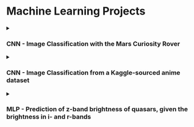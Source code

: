 # Machine Learning Projects

<details>
<summary><h3>CNN - Image Classification with the Mars Curiosity Rover</h3></summary>
This project focused on classifying images taken by the Curiosity Mars Rover into one of 25 distinct categaroies using a Convolutional Neural Network (CNN). After this, the model was changed to perform binary classification and categorise the images based on if they contained a part of the rover or not.
<br/><br/>

- Utilised `ImageDataGenerator` to load and rescale the image data, and prepared batches for training while also exploring and pre-processing the dataset.
- Implemented a CNN model (using TensorFlow and Keras libraries to perform the classification task) to train on 3746 images and experimented with the network architecture for this particular problem.
- Optimised hyperparameters such as batch size and dropout to improve accuracy while reducing runtime.
- Evaluated the initial model's performance with accuracy and loss plots, and a histogram showing the distribution of Correct vs Incorrect predictions per class.
<br/><br/>

<img src = "Plots/CNN - Mars Rover/25_images.png">
<img src = "Plots/CNN - Mars Rover/histogram.png">
<img src = "Plots/CNN - Mars Rover/accuracy.png">
<img src = "Plots/CNN - Mars Rover/roc_curve.png">
</details>

<details>
<summary><h3>CNN - Image Classification from a Kaggle-sourced anime dataset</h3></summary>

| Data | Link |
| --- | --- |
| Original dataset | [Kaggle](https://www.kaggle.com/datasets/diraizel/anime-images-dataset) |
| Modified dataset (Used in this project) | [Google Drive](https://drive.google.com/file/d/1B9xa70mfSjKxEO_OKrbuQlPtdIj1wlDL/view?usp=sharing) |

<!---
Dataset obtained from https://www.kaggle.com/datasets/diraizel/anime-images-dataset

Access modified dataset used below from https://drive.google.com/file/d/1B9xa70mfSjKxEO_OKrbuQlPtdIj1wlDL/view?usp=sharing
-->

[original dataset]: <> (Dataset obtained from https://www.kaggle.com/datasets/diraizel/anime-images-dataset)
[modified dataset]: <> (Access modified dataset used below from https://drive.google.com/file/d/1B9xa70mfSjKxEO_OKrbuQlPtdIj1wlDL/view?usp=sharing)

This project also classified images; however, these images were from a subset of popular anime titles in a Kaggle dataset. For training, validation and testing, 6573, 1618 and 2040 images were used, respectively; this was a collection of approximately 300 images representing each of the 28 chosen classes.
<br/><br/>

- Developed and trained a CNN to perform classification, labelling each of the training images with a predicted class from the 28 available.
- Combined part of the image pre-processing into the CNN with a lamda layer in between the input and first convolutional layers, resizing each image as it is put into the network.
- Experimented with the network architecture and hyperparameters to result in a CNN optimised for this dataset and task.
- Evaluated the model's performance through a combination of:
  - Accuracy and Loss plots
  - Histograms of the Correct vs. Incorrect label predictions per class
  - Line graphs of the model's percentage accuracy for each class
  - Confusion matrices
<br/><br/>

<img src = "Plots/CNN - Anime/CNN_images.png">
<img src = "Plots/CNN - Anime/CNN_hist_acc.png">
<img src = "Plots/CNN - Anime/CNN_confusion.png">
</details>

<details>
<summary><h3>MLP - Prediction of z-band brightness of quasars, given the brightness in i- and r-bands</h3></summary>
This project used machine learning to predict a quasar's brightness in the z-band after training a Multi-Layer Perceptron (MLP) on the quasar's brightness in the i- and r-bands.
<br/><br/>

- Created a heatmap of the dataset to visualise correlations between different variables, choosing the optimal set to perform multi-variable regression with.
- Developed and trained an MLP on the selected data after pre-processing, allowing the network to take in the i- and r-band magnitudes.
- Tuned hyperparameters like batch size, learning rate, dropout and hidden layers to optimise the network performance.
- Evaluated the model using Mean Squared Error (MSE), achieving an MSE loss of 0.072, and residual analysis on the test data.
<br/><br/>

<img src = "Plots/MLP - Quasars/MLP_imag_prediction.png">
<img src = "Plots/MLP - Quasars/MLP_rmag_prediction.png">
<img src = "Plots/MLP - Quasars/MLP_imag_rmag_residuals.png">
</details>
